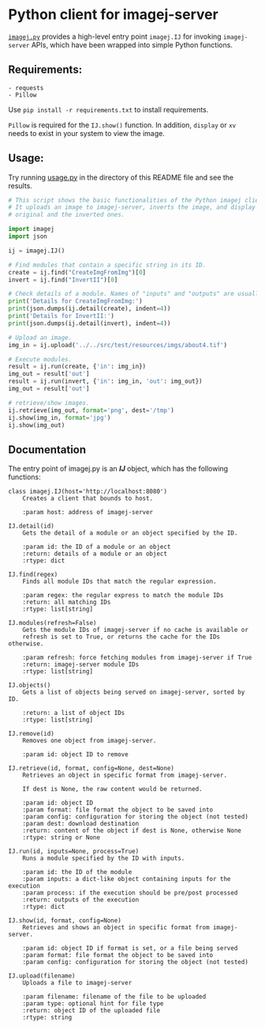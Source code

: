 # Python client for imagej-server

[`imagej.py`](imagej.py) provides a high-level entry point `imagej.IJ` for invoking `imagej-server` APIs, which have been wrapped into simple Python functions.

## Requirements:

    - requests
    - Pillow

Use `pip install -r requirements.txt` to install requirements.

`Pillow` is required for the `IJ.show()` function. In addition, `display` or `xv` needs to exist in your system to view the image.

## Usage:

Try running [usage.py](usage.py) in the directory of this README file and see the results.
 
```Python
# This script shows the basic functionalities of the Python imagej client.
# It uploads an image to imagej-server, inverts the image, and display both the
# original and the inverted ones.

import imagej
import json

ij = imagej.IJ()

# Find modules that contain a specific string in its ID.
create = ij.find("CreateImgFromImg")[0]
invert = ij.find("InvertII")[0]

# Check details of a module. Names of "inputs" and "outputs" are usually important.
print('Details for CreateImgFromImg:')
print(json.dumps(ij.detail(create), indent=4))
print('Details for InvertII:')
print(json.dumps(ij.detail(invert), indent=4))

# Upload an image.
img_in = ij.upload('../../src/test/resources/imgs/about4.tif')

# Execute modules.
result = ij.run(create, {'in': img_in})
img_out = result['out']
result = ij.run(invert, {'in': img_in, 'out': img_out})
img_out = result['out']

# retrieve/show images.
ij.retrieve(img_out, format='png', dest='/tmp')
ij.show(img_in, format='jpg')
ij.show(img_out)

```

## Documentation

The entry point of imagej.py is an *__IJ__* object, which has the following functions:

```
class imagej.IJ(host='http://localhost:8080')
    Creates a client that bounds to host.
       
    :param host: address of imagej-server
   
IJ.detail(id)
    Gets the detail of a module or an object specified by the ID.

    :param id: the ID of a module or an object
    :return: details of a module or an object
    :rtype: dict
   
IJ.find(regex)
    Finds all module IDs that match the regular expression.
       
    :param regex: the regular express to match the module IDs
    :return: all matching IDs
    :rtype: list[string]
   
IJ.modules(refresh=False)
    Gets the module IDs of imagej-server if no cache is available or
    refresh is set to True, or returns the cache for the IDs otherwise.
       
    :param refresh: force fetching modules from imagej-server if True
    :return: imagej-server module IDs
    :rtype: list[string]
   
IJ.objects()
    Gets a list of objects being served on imagej-server, sorted by ID.
       
    :return: a list of object IDs
    :rtype: list[string]
    
IJ.remove(id)
    Removes one object from imagej-server.
        
    :param id: object ID to remove
   
IJ.retrieve(id, format, config=None, dest=None)
    Retrieves an object in specific format from imagej-server.
       
    If dest is None, the raw content would be returned.
       
    :param id: object ID
    :param format: file format the object to be saved into
    :param config: configuration for storing the object (not tested)
    :param dest: download destination
    :return: content of the object if dest is None, otherwise None
    :rtype: string or None
   
IJ.run(id, inputs=None, process=True)
    Runs a module specified by the ID with inputs.
       
    :param id: the ID of the module
    :param inputs: a dict-like object containing inputs for the execution
    :param process: if the execution should be pre/post processed
    :return: outputs of the execution
    :rtype: dict
   
IJ.show(id, format, config=None)
    Retrieves and shows an object in specific format from imagej-server.
       
    :param id: object ID if format is set, or a file being served
    :param format: file format the object to be saved into
    :param config: configuration for storing the object (not tested)
   
IJ.upload(filename)
    Uploads a file to imagej-server
       
    :param filename: filename of the file to be uploaded
    :param type: optional hint for file type
    :return: object ID of the uploaded file
    :rtype: string
```